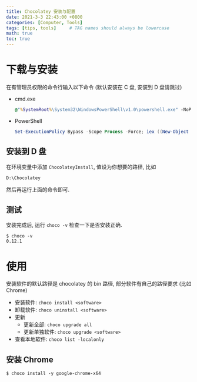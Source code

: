 ```yaml
---
title: Chocolatey 安装与配置
date: 2021-3-3 22:43:00 +0800
categories: [Computer, Tools]
tags: [tips, tools]     # TAG names should always be lowercase
math: true
toc: true
---
```


# 下载与安装
在有管理员权限的命令行输入以下命令 (默认安装在 C 盘, 安装到 D 盘请跳过)

- cmd.exe
  ```cmd
  @"%SystemRoot%\System32\WindowsPowerShell\v1.0\powershell.exe" -NoProfile -InputFormat None -ExecutionPolicy Bypass -Command "iex ((New-Object System.Net.WebClient).DownloadString('https://chocolatey.org/install.ps1'))" && SET "PATH=%PATH%;%ALLUSERSPROFILE%\chocolatey\bin"
  ```
- PowerShell
  ```PowerShell
  Set-ExecutionPolicy Bypass -Scope Process -Force; iex ((New-Object System.Net.WebClient).DownloadString('https://chocolatey.org/install.ps1'))
  ```

## 安装到 D 盘
在环境变量中添加 `ChocolateyInstall`, 值设为你想要的路径, 比如

```dir
D:\Chocolatey
```

然后再运行上面的命令即可.

## 测试
安装完成后, 运行 `choco -v` 检查一下是否安装正确.

```Shell
$ choco -v
0.12.1
```

# 使用
安装软件的默认路径是 chocolatey 的 bin 路径, 部分软件有自己的路径要求 (比如 Chrome)

- 安装软件: `choco install <software>`
- 卸载软件: `choco uninstall <software>`
- 更新
  - 更新全部: `choco upgrade all`
  - 更新单独软件: `choco upgrade <software>`
- 查看本地软件: `choco list -localonly`

## 安装 Chrome
```Shell
$ choco install -y google-chrome-x64
```
